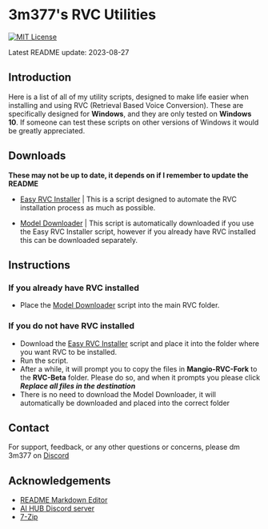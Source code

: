 # 3m377's RVC Utilities
[![MIT License](https://img.shields.io/badge/License-MIT-yellow.svg)](https://en.wikipedia.org/wiki/MIT_License)

Latest README update: 2023-08-27

## Introduction
Here is a list of all of my utility scripts, designed to make life easier when installing and using RVC (Retrieval Based Voice Conversion). These are specifically designed for **Windows**, and they are only tested on **Windows 10**. If someone can test these scripts on other versions of Windows it would be greatly appreciated.
## Downloads
**These may not be up to date, it depends on if I remember to update the README**

- [Easy RVC Installer](https://cdn.discordapp.com/attachments/1045962672300109874/1145192196237180949/easy-install-rvc.bat) | This is a script designed to automate the RVC installation process as much as possible.

- [Model Downloader](https://cdn.discordapp.com/attachments/1045962672300109874/1145192195914203187/downloadmodel.bat) | This script is automatically downloaded if you use the Easy RVC Installer script, however if you already have RVC installed this can be downloaded separately.
## Instructions

### If you already have RVC installed
- Place the [Model Downloader](https://cdn.discordapp.com/attachments/1045962672300109874/1145192195914203187/downloadmodel.bat) script into the main RVC folder.

### If you do not have RVC installed
- Download the [Easy RVC Installer](https://cdn.discordapp.com/attachments/1045962672300109874/1145192196237180949/easy-install-rvc.bat) script and place it into the folder where you want RVC to be installed.
- Run the script.
- After a while, it will prompt you to copy the files in **Mangio-RVC-Fork** to the **RVC-Beta** folder. Please do so, and when it prompts you please click ***Replace all files in the destination***
- There is no need to download the Model Downloader, it will automatically be downloaded and placed into the correct folder
## Contact

For support, feedback, or any other questions or concerns, please dm 3m377 on [Discord](https://discord.com)
## Acknowledgements

- [README Markdown Editor](https://readme.so/)
- [AI HUB Discord server](https://discord.com/invite/aihub/)
- [7-Zip](https://www.7-zip.org)
